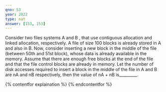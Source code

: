 ```yaml
---
qno: 53
year: 2022
type: nat
answer: [153, 153]
---
```


Consider two files systems A and B , that use contiguous allocation and linked allocation, respectively. A file of size 100 blocks is already stored in A and also in B. Now, consider inserting a new block in the middle of the file (between 50th and 51st block), whose data is already available in the memory. Assume that there are enough free blocks at the end of the file and that the file control blocks are already in memory. Let the number of disk accesses required to insert a block in the middle of the file in A and B are nA and nB respectively, then the value of nA  + nB is_________.  

{% contentfor explaination %}
{% endcontentfor %}